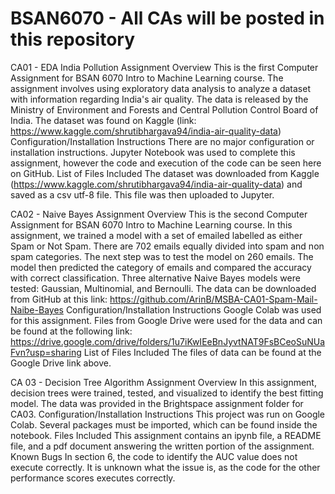 # BSAN6070 - All CAs will be posted in this repository
CA01 - EDA India Pollution
Assignment Overview
This is the first Computer Assignment for BSAN 6070 Intro to Machine Learning course. The assignment involves using exploratory data analysis to analyze a dataset with information regarding India's air quality. The data is released by the Ministry of Environment and Forests and Central Pollution Control Board of India. The dataset was found on Kaggle (link: https://www.kaggle.com/shrutibhargava94/india-air-quality-data)
Configuration/Installation Instructions
There are no major configuration or installation instructions. Jupyter Notebook was used to complete this assignment, however the code and execution of the code can be seen here on GitHub. 
List of Files Included
The dataset was downloaded from Kaggle (https://www.kaggle.com/shrutibhargava94/india-air-quality-data) and saved as a csv utf-8 file. This file was then uploaded to Jupyter.

CA02 - Naive Bayes
Assignment Overview
This is the second Computer Assignment for BSAN 6070 Intro to Machine Learning course. In this assignment, we trained a model with a set of emailed labelled as either Spam or Not Spam. There are 702 emails equally divided into spam and non spam categories. The next step was to test the model on 260 emails. The model then predicted the category of emails and compared the accuracy with correct classification. Three alternative Naive Bayes models were tested: Gaussian, Multinomial, and Bernoulli. The data can be downloaded from GitHub at this link: https://github.com/ArinB/MSBA-CA01-Spam-Mail-Naibe-Bayes
Configuration/Installation Instructions
Google Colab was used for this assignment. Files from Google Drive were used for the data and can be found at the following link: https://drive.google.com/drive/folders/1u7iKwIEeBnJyvtNAT9FsBCeoSuNUaFvn?usp=sharing
List of Files Included
The files of data can be found at the Google Drive link above.

CA 03 - Decision Tree Algorithm
Assignment Overview
In this assignment, decision trees were trained, tested, and visualized to identify the best fitting model. The data was provided in the Brightspace assignment folder for CA03.
Configuration/Installation Instructions
This project was run on Google Colab. Several packages must be imported, which can be found inside the notebook. 
Files Included
This assignment contains an ipynb file, a README file, and a pdf document answering the written portion of the assignment.
Known Bugs
In section 6, the code to identify the AUC value does not execute correctly. It is unknown what the issue is, as the code for the other performance scores executes correctly.

